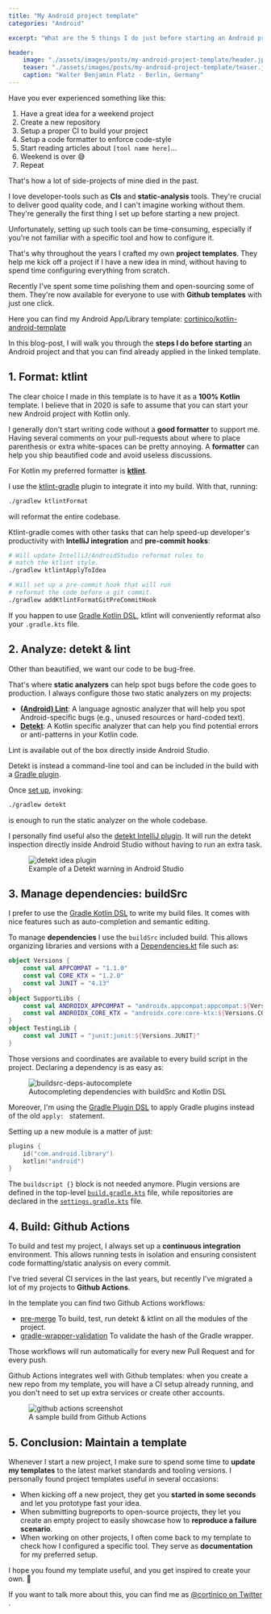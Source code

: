 ```yaml
---
title: "My Android project template"
categories: "Android"

excerpt: "What are the 5 things I do just before starting an Android project?"

header:
    image: "./assets/images/posts/my-android-project-template/header.jpg"
    teaser: "./assets/images/posts/my-android-project-template/teaser.jpg"
    caption: "Walter Benjamin Platz - Berlin, Germany"
---
```


Have you ever experienced something like this:

1. Have a great idea for a weekend project
2. Create a new repository
3. Setup a proper CI to build your project
4. Setup a code formatter to enforce code-style
5. Start reading articles about `[tool name here]`…
6. Weekend is over 😅
7. Repeat

That's how a lot of side-projects of mine died in the past.

I love developer-tools such as **CIs** and **static-analysis** tools. They're crucial to deliver good quality code, and I can't imagine working without them. They're generally the first thing I set up before starting a new project.

Unfortunately, setting up such tools can be time-consuming, especially if you're not familiar with a specific tool and how to configure it.

That's why throughout the years I crafted my own **project templates**. They help me kick off a project if I have a new idea in mind, without having to spend time configuring everything from scratch.

Recently I've spent some time polishing them and open-sourcing some of them. They're now available for everyone to use with **Github templates** with just one click. 

Here you can find my Android App/Library template: 
[cortinico/kotlin-android-template](https://github.com/cortinico/kotlin-android-template)

In this blog-post, I will walk you through the **steps I do before starting** an Android project and that you can find already applied in the linked template.

## 1. Format: ktlint

The clear choice I made in this template is to have it as a **100% Kotlin** template. I believe that in 2020 is safe to assume that you can start your new Android project with Kotlin only.

I generally don't start writing code without a **good formatter** to support me. Having several comments on your pull-requests about where to place parenthesis or extra white-spaces can be pretty annoying. A **formatter** can help you ship beautified code and avoid useless discussions. 

For Kotlin my preferred formatter is [**ktlint**](https://github.com/pinterest/ktlint). 

I use the [ktlint-gradle](https://github.com/JLLeitschuh/ktlint-gradle) plugin to integrate it into my build. With that, running:

```bash
./gradlew ktlintFormat
```
will reformat the entire codebase.

Ktlint-gradle comes with other tasks that can help speed-up developer's productivity with **IntelliJ integration** and **pre-commit hooks**: 

```bash
# Will update IntelliJ/AndroidStudio reformat rules to
# match the ktlint style.
./gradlew ktlintApplyToIdea

# Will set up a pre-commit hook that will run 
# reformat the code before a git commit.
./gradlew addKtlintFormatGitPreCommitHook
```

If you happen to use [Gradle Kotlin DSL](https://docs.gradle.org/current/userguide/kotlin_dsl.html), ktlint will conveniently reformat also your `.gradle.kts` file.
  
## 2. Analyze: detekt & lint

Other than beautified, we want our code to be bug-free. 

That's where **static analyzers** can help spot bugs before the code goes to production. I always configure those two static analyzers on my projects:

- [**(Android) Lint**](https://developer.android.com/studio/write/lint): A language agnostic analyzer that will help you spot Android-specific bugs (e.g., unused resources or hard-coded text). 
- [**Detekt**](https://github.com/detekt/detekt): A Kotlin specific analyzer that can help you find potential errors or anti-patterns in your Kotlin code.

Lint is available out of the box directly inside Android Studio. 

Detekt is instead a command-line tool and can be included in the build with a [Gradle plugin](https://detekt.github.io/detekt/groovydsl.html). 

Once [set up](https://detekt.github.io/detekt/groovydsl.html), invoking:
```bash
./gradlew detekt
``` 
is enough to run the static analyzer on the whole codebase. 

I personally find useful also the [detekt IntelliJ plugin](https://plugins.jetbrains.com/plugin/10761-detekt). It will run the detekt inspection directly inside Android Studio without having to run an extra task.

<figure>
  <img src="/assets/images/posts/my-android-project-template/detekt-idea-plugin.png" alt="detekt idea plugin">
  <figcaption>Example of a Detekt warning in Android Studio</figcaption>
</figure>

## 3. Manage dependencies: buildSrc

I prefer to use the [Gradle Kotlin DSL](https://docs.gradle.org/current/userguide/kotlin_dsl.html) to write my build files. It comes with nice features such as auto-completion and semantic editing.

To manage **dependencies** I use the `buildSrc` included build. This allows organizing libraries and versions with a [Dependencies.kt](https://github.com/cortinico/kotlin-android-template/blob/master/buildSrc/src/main/java/Dependencies.kt) file such as:

```kotlin
object Versions {
    const val APPCOMPAT = "1.1.0"
    const val CORE_KTX = "1.2.0"
    const val JUNIT = "4.13"
}
object SupportLibs {
    const val ANDROIDX_APPCOMPAT = "androidx.appcompat:appcompat:${Versions.APPCOMPAT}"
    const val ANDROIDX_CORE_KTX = "androidx.core:core-ktx:${Versions.CORE_KTX}"
}
object TestingLib {
    const val JUNIT = "junit:junit:${Versions.JUNIT}"
}
```

Those versions and coordinates are available to every build script in the project. Declaring a dependency is as easy as:

<figure>
  <img src="/assets/images/posts/my-android-project-template/buildsrc-deps-autocomplete.gif" alt="buildsrc-deps-autocomplete">
  <figcaption>Autocompleting dependencies with buildSrc and Kotlin DSL</figcaption>
</figure>

Moreover, I'm using the [Gradle Plugin DSL](https://docs.gradle.org/current/userguide/plugins.html#sec:plugins_block) to apply Gradle plugins instead of the old `apply: ` statement. 

Setting up a new module is a matter of just:

```kotlin
plugins {
    id("com.android.library")
    kotlin("android")
}
```

The `buildscript {}` block is not needed anymore. Plugin versions are defined in the top-level [`build.gradle.kts`](https://github.com/cortinico/kotlin-android-template/blob/73617f7f40b6d632b37a2d21b8b3b4cf01f59775/build.gradle.kts#L3-L10) file, while repositories are declared in the [`settings.gradle.kts`](https://github.com/cortinico/kotlin-android-template/blob/73617f7f40b6d632b37a2d21b8b3b4cf01f59775/settings.gradle.kts#L12-L17) file.

## 4. Build: Github Actions 

To build and test my project, I always set up a **continuous integration** environment. This allows running tests in isolation and ensuring consistent code formatting/static analysis on every commit.

I've tried several CI services in the last years, but recently I've migrated a lot of my projects to **Github Actions**.

In the template you can find two Github Actions workflows:

- [pre-merge](https://github.com/cortinico/kotlin-android-template/blob/master/.github/workflows/pre-merge.yaml) To build, test, run detekt & ktlint on all the modules of the project.
- [gradle-wrapper-validation](https://github.com/cortinico/kotlin-android-template/blob/master/.github/workflows/gradle-wrapper-validation.yml) To validate the hash of the Gradle wrapper.

Those workflows will run automatically for every new Pull Request and for every push.

Github Actions integrates well with Github templates: when you create a new repo from my template, you will have a CI setup already running, and you don't need to set up extra services or create other accounts. 

<figure>
  <img src="/assets/images/posts/my-android-project-template/github-actions-screenshots.png" alt="github actions screenshot">
  <figcaption>A sample build from Github Actions</figcaption>
</figure>

## 5. Conclusion: Maintain a template

Whenever I start a new project, I make sure to spend some time to **update my templates** to the latest market standards and tooling versions. I personally found project templates useful in several occasions:

- When kicking off a new project, they get you **started in some seconds** and let you prototype fast your idea. 
- When submitting bugreports to open-source projects, they let you create an empty project to easily showcase how to **reproduce a failure scenario**.
- When working on other projects, I often come back to my template to check how I configured a specific tool. They serve as **documentation** for my preferred setup.

I hope you found my template useful, and you get inspired to create your own. 💪 

If you want to talk more about this, you can find me as [@cortinico on Twitter <i class="fab fa-twitter"></i>](https://twitter.com/cortinico).
